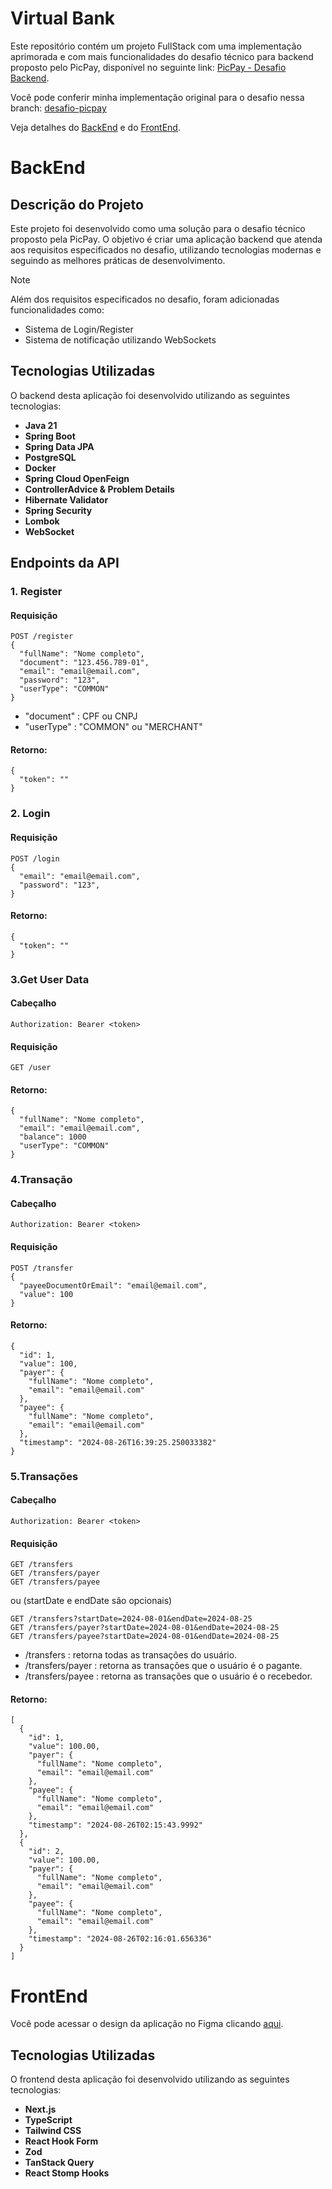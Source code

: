# Virtual Bank

Este repositório contém um projeto FullStack com uma implementação aprimorada e com mais funcionalidades do desafio técnico para backend proposto pelo PicPay, disponível no seguinte link: [PicPay - Desafio Backend](https://github.com/PicPay/picpay-desafio-backend).

Você pode conferir minha implementação original para o desafio nessa branch: [desafio-picpay](https://github.com/emersondont/virtual-bank/tree/desafio-picpay)

Veja detalhes do [BackEnd](https://github.com/emersondont/virtual-bank?tab=readme-ov-file#backend) e do [FrontEnd](https://github.com/emersondont/virtual-bank?tab=readme-ov-file#frontend).

# BackEnd

## Descrição do Projeto
Este projeto foi desenvolvido como uma solução para o desafio técnico proposto pela PicPay. O objetivo é criar uma aplicação backend que atenda aos requisitos especificados no desafio, utilizando tecnologias modernas e seguindo as melhores práticas de desenvolvimento. 
> [!NOTE]
> Além dos requisitos especificados no desafio, foram adicionadas funcionalidades como:
- Sistema de Login/Register
- Sistema de notificação utilizando WebSockets

## Tecnologias Utilizadas

O backend desta aplicação foi desenvolvido utilizando as seguintes tecnologias:

- **Java 21**
- **Spring Boot**
- **Spring Data JPA**
- **PostgreSQL**
- **Docker**
- **Spring Cloud OpenFeign**
- **ControllerAdvice & Problem Details**
- **Hibernate Validator**
- **Spring Security**
- **Lombok**
- **WebSocket**

## Endpoints da API

### 1. Register
#### Requisição
```http
POST /register
{
  "fullName": "Nome completo",
  "document": "123.456.789-01",
  "email": "email@email.com",
  "password": "123",
  "userType": "COMMON"
}
```
- "document" : CPF ou CNPJ
- "userType" : "COMMON" ou "MERCHANT"
#### Retorno:
```http
{
  "token": ""
}
```

### 2. Login
#### Requisição
```http
POST /login
{
  "email": "email@email.com",
  "password": "123",
}
```
#### Retorno:
```http
{
  "token": ""
}
```

### 3.Get User Data
#### Cabeçalho
```http
Authorization: Bearer <token>
```
#### Requisição
```http
GET /user
```
#### Retorno:
```http
{
  "fullName": "Nome completo",
  "email": "email@email.com",
  "balance": 1000
  "userType": "COMMON"
}
```

### 4.Transação
#### Cabeçalho
```http
Authorization: Bearer <token>
```
#### Requisição
```http
POST /transfer
{
  "payeeDocumentOrEmail": "email@email.com",
  "value": 100
}
```
#### Retorno:
```http
{
  "id": 1,
  "value": 100,
  "payer": {
    "fullName": "Nome completo",
    "email": "email@email.com"
  },
  "payee": {
    "fullName": "Nome completo",
    "email": "email@email.com"
  },
  "timestamp": "2024-08-26T16:39:25.250033382"
}
```

### 5.Transações
#### Cabeçalho
```http
Authorization: Bearer <token>
```

#### Requisição
```http
GET /transfers
GET /transfers/payer
GET /transfers/payee
```
ou (startDate e endDate são opcionais)
```http
GET /transfers?startDate=2024-08-01&endDate=2024-08-25
GET /transfers/payer?startDate=2024-08-01&endDate=2024-08-25
GET /transfers/payee?startDate=2024-08-01&endDate=2024-08-25
```
- /transfers : retorna todas as transações do usuário.
- /transfers/payer : retorna as transações que o usuário é o pagante.
- /transfers/payee : retorna as transações que o usuário é o recebedor.

#### Retorno:
```http
[
  {
    "id": 1,
    "value": 100.00,
    "payer": {
      "fullName": "Nome completo",
      "email": "email@email.com"
    },
    "payee": {
      "fullName": "Nome completo",
      "email": "email@email.com"
    },
    "timestamp": "2024-08-26T02:15:43.9992"
  },
  {
    "id": 2,
    "value": 100.00,
    "payer": {
      "fullName": "Nome completo",
      "email": "email@email.com"
    },
    "payee": {
      "fullName": "Nome completo",
      "email": "email@email.com"
    },
    "timestamp": "2024-08-26T02:16:01.656336"
  }
]
```

# FrontEnd
Você pode acessar o design da aplicação no Figma clicando [aqui](https://www.figma.com/design/egjkKEm93Nsua0DI3AjW22/Virtual-Bank?node-id=0-1&t=sZYxbCv2gCa3Vmsy-1).

## Tecnologias Utilizadas

O frontend desta aplicação foi desenvolvido utilizando as seguintes tecnologias:

- **Next.js**
- **TypeScript**
- **Tailwind CSS**
- **React Hook Form**
- **Zod**
- **TanStack Query**
- **React Stomp Hooks**
